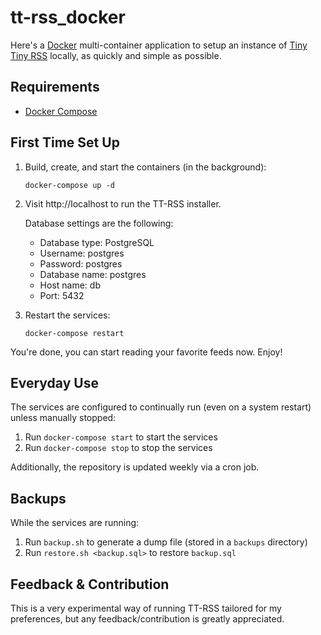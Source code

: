 # tt-rss_docker

Here's a [Docker](https://www.docker.com/) multi-container application to setup
an instance of [Tiny Tiny RSS](https://tt-rss.org/) locally, as quickly and
simple as possible.

## Requirements

* [Docker Compose](https://docs.docker.com/compose/)

## First Time Set Up

1. Build, create, and start the containers (in the background):

    `docker-compose up -d`

2. Visit http://localhost to run the TT-RSS installer.

    Database settings are the following:

    - Database type: PostgreSQL
    - Username: postgres
    - Password: postgres
    - Database name: postgres
    - Host name: db
    - Port: 5432

3. Restart the services:

    `docker-compose restart`

You're done, you can start reading your favorite feeds now. Enjoy!

## Everyday Use

The services are configured to continually run (even on a system restart)
unless manually stopped:

1. Run `docker-compose start` to start the services
2. Run `docker-compose stop` to stop the services

Additionally, the repository is updated weekly via a cron job.

## Backups

While the services are running:

1. Run `backup.sh` to generate a dump file (stored in a `backups` directory)
2. Run `restore.sh <backup.sql>` to restore `backup.sql`

## Feedback & Contribution

This is a very experimental way of running TT-RSS tailored for my preferences,
but any feedback/contribution is greatly appreciated.
